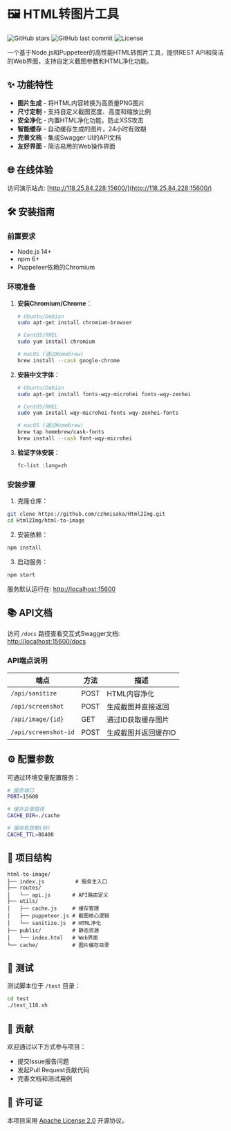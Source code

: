 <!--
 * @Date: 2025-05-08 09:23:02
 * @LastEditors: CZH
 * @LastEditTime: 2025-05-08 09:57:52
 * @FilePath: /html生成图片/readMe.md
-->

# 🖼️ HTML转图片工具

![GitHub stars](https://img.shields.io/github/stars/czhmisaka/Html2Img?style=social)
![GitHub last commit](https://img.shields.io/github/last-commit/czhmisaka/Html2Img)
![License](https://img.shields.io/badge/License-Apache%202.0-blue.svg)

一个基于Node.js和Puppeteer的高性能HTML转图片工具，提供REST API和简洁的Web界面，支持自定义截图参数和HTML净化功能。

## ✨ 功能特性

- **图片生成** - 将HTML内容转换为高质量PNG图片
- **尺寸定制** - 支持自定义截图宽度、高度和缩放比例
- **安全净化** - 内置HTML净化功能，防止XSS攻击
- **智能缓存** - 自动缓存生成的图片，24小时有效期
- **完善文档** - 集成Swagger UI的API文档
- **友好界面** - 简洁易用的Web操作界面

## 🌐 在线体验

访问演示站点: [http://118.25.84.228:15600/](http://118.25.84.228:15600/)

## 🛠️ 安装指南

### 前置要求
- Node.js 14+
- npm 6+
- Puppeteer依赖的Chromium

### 环境准备
1. **安装Chromium/Chrome**：
   ```bash
   # Ubuntu/Debian
   sudo apt-get install chromium-browser

   # CentOS/RHEL
   sudo yum install chromium

   # macOS (通过Homebrew)
   brew install --cask google-chrome
   ```

2. **安装中文字体**：
   ```bash
   # Ubuntu/Debian
   sudo apt-get install fonts-wqy-microhei fonts-wqy-zenhei

   # CentOS/RHEL
   sudo yum install wqy-microhei-fonts wqy-zenhei-fonts

   # macOS (通过Homebrew)
   brew tap homebrew/cask-fonts
   brew install --cask font-wqy-microhei
   ```

3. **验证字体安装**：
   ```bash
   fc-list :lang=zh
   ```

### 安装步骤
1. 克隆仓库：
```bash
git clone https://github.com/czhmisaka/Html2Img.git
cd Html2Img/html-to-image
```

2. 安装依赖：
```bash
npm install
```

3. 启动服务：
```bash
npm start
```

服务默认运行在: [http://localhost:15600](http://localhost:15600)

## 📚 API文档

访问 `/docs` 路径查看交互式Swagger文档:  
[http://localhost:15600/docs](http://localhost:15600/docs)

### API端点说明

| 端点                 | 方法 | 描述                 |
| -------------------- | ---- | -------------------- |
| `/api/sanitize`      | POST | HTML内容净化         |
| `/api/screenshot`    | POST | 生成截图并直接返回   |
| `/api/image/{id}`    | GET  | 通过ID获取缓存图片   |
| `/api/screenshot-id` | POST | 生成截图并返回缓存ID |

## ⚙️ 配置参数

可通过环境变量配置服务：

```bash
# 服务端口
PORT=15600

# 缓存目录路径
CACHE_DIR=./cache

# 缓存有效期(秒)
CACHE_TTL=86400
```

## 📂 项目结构

```text
html-to-image/
├── index.js          # 服务主入口
├── routes/
│   └── api.js       # API路由定义
├── utils/
│   ├── cache.js     # 缓存管理
│   ├── puppeteer.js # 截图核心逻辑
│   └── sanitize.js  # HTML净化
├── public/          # 静态资源
│   └── index.html   # Web界面
└── cache/           # 图片缓存目录
```

## 🧪 测试

测试脚本位于 `/test` 目录：

```bash
cd test
./test_118.sh
```

## 🤝 贡献

欢迎通过以下方式参与项目：
- 提交Issue报告问题
- 发起Pull Request贡献代码
- 完善文档和测试用例

## 📜 许可证

本项目采用 [Apache License 2.0](LICENSE) 开源协议。
